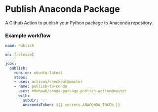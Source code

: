 # Publish Anaconda Package
A Github Action to publish your Python package to Anaconda repository.

### Example workflow
```yaml
name: Publish

on: [release]

jobs:
  publish:
    runs-on: ubuntu-latest
    steps:
    - uses: actions/checkout@master
    - name: publish-to-conda
      uses: m0nhawk/conda-package-publish-action@master
      with:
        subDir: '.'
        AnacondaToken: ${{ secrets.ANACONDA_TOKEN }}
```
